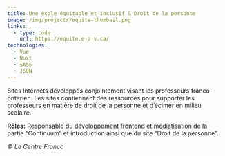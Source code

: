 ```yaml
---
title: Une école équitable et inclusif & Droit de la personne
image: /img/projects/equite-thumbail.png
links:
  - type: code
    url: https://equite.e-a-v.ca/
technologies:
  - Vue
  - Nuxt
  - SASS
  - JSON
---
```

Sites Internets développés conjointement visant les professeurs franco-ontarien. Les sites contiennent des ressources pour supporter les professeurs en matière de droit de la personne et d’écimer en milieu scolaire.

**Rôles:** Responsable du développement frontend et médiatisation de la partie “Continuum” et introduction ainsi que du site “Droit de la personne”.

*© Le Centre Franco*
